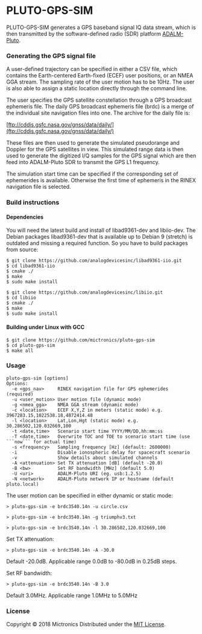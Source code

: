 # PLUTO-GPS-SIM

PLUTO-GPS-SIM generates a GPS baseband signal IQ data stream, which is then transmitted by the 
software-defined radio (SDR) platform [ADALM-Pluto](https://wiki.analog.com/university/tools/pluto).

### Generating the GPS signal file

A user-defined trajectory can be specified in either a CSV file, which contains 
the Earth-centered Earth-fixed (ECEF) user positions, or an NMEA GGA stream.
The sampling rate of the user motion has to be 10Hz.
The user is also able to assign a static location directly through the command line.

The user specifies the GPS satellite constellation through a GPS broadcast 
ephemeris file. The daily GPS broadcast ephemeris file (brdc) is a merge of the
individual site navigation files into one. The archive for the daily file is:

[ftp://cddis.gsfc.nasa.gov/gnss/data/daily/](ftp://cddis.gsfc.nasa.gov/gnss/data/daily/)

These files are then used to generate the simulated pseudorange and
Doppler for the GPS satellites in view. This simulated range data is 
then used to generate the digitized I/Q samples for the GPS signal
which are then feed into ADALM-Pluto SDR to transmit the GPS L1 frequency.

The simulation start time can be specified if the corresponding set of ephemerides
is available. Otherwise the first time of ephemeris in the RINEX navigation file
is selected.

### Build instructions
#### Dependencies

You will need the latest build and install of libad9361-dev and libiio-dev. The Debian packages 
libad9361-dev that is available up to Debian 9 (stretch) is outdated and missing a required function.
So you have to build packages from source:
```
$ git clone https://github.com/analogdevicesinc/libad9361-iio.git
$ cd libad9361-iio
$ cmake ./
$ make
$ sudo make install
```

```
$ git clone https://github.com/analogdevicesinc/libiio.git
$ cd libiio
$ cmake ./
$ make
$ sudo make install
```

#### Building under Linux with GCC
```
$ git clone https://github.com/mictronics/pluto-gps-sim
$ cd pluto-gps-sim
$ make all
```

### Usage
```
pluto-gps-sim [options]
Options:
  -e <gps_nav>     RINEX navigation file for GPS ephemerides (required)
  -u <user_motion> User motion file (dynamic mode)
  -g <nmea_gga>    NMEA GGA stream (dynamic mode)
  -c <location>    ECEF X,Y,Z in meters (static mode) e.g. 3967283.15,1022538.18,4872414.48
  -l <location>    Lat,Lon,Hgt (static mode) e.g. 30.286502,120.032669,100
  -t <date,time>   Scenario start time YYYY/MM/DD,hh:mm:ss
  -T <date,time>   Overwrite TOC and TOE to scenario start time (use ```now``` for actual time)
  -s <frequency>   Sampling frequency [Hz] (default: 2600000)
  -i               Disable ionospheric delay for spacecraft scenario
  -v               Show details about simulated channels
  -A <attenuation> Set TX attenuation [dB] (default -20.0)
  -B <bw>          Set RF bandwidth [MHz] (default 5.0)
  -U <uri>         ADALM-Pluto URI (eg. usb:1.2.5)
  -N <network>     ADALM-Pluto network IP or hostname (default pluto.local)
```

The user motion can be specified in either dynamic or static mode:

```
> pluto-gps-sim -e brdc3540.14n -u circle.csv
```

```
> pluto-gps-sim -e brdc3540.14n -g triumphv3.txt
```

```
> pluto-gps-sim -e brdc3540.14n -l 30.286502,120.032669,100
```

Set TX attenuation:
```
> pluto-gps-sim -e brdc3540.14n -A -30.0
```
Default -20.0dB. Applicable range 0.0dB to -80.0dB in 0.25dB steps.

Set RF bandwidth:
```
> pluto-gps-sim -e brdc3540.14n -B 3.0
```
Default 3.0MHz. Applicable range 1.0MHz to 5.0MHz

### License

Copyright &copy; 2018 Mictronics
Distributed under the [MIT License](http://www.opensource.org/licenses/mit-license.php).
